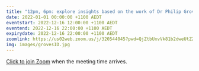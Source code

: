 ```yaml
---
title: "12pm, 6pm: explore insights based on the work of Dr Philip Groves"
date: 2022-01-01 00:00:00 +1100 AEDT
eventstart: 2022-12-16 12:00:00 +1100 AEDT
eventend: 2022-12-16 22:00:00 +1100 AEDT
expirydate: 2022-12-16 22:00:00 +1100 AEDT
zoomlink: https://us02web.zoom.us/j/320544045?pwd=QjZtbUxvVk81b2dweUtZZTE3ZE9IZz09
img: images/grovesID.jpg
---
```


[Click to join Zoom](https://us02web.zoom.us/j/320544045?pwd=QjZtbUxvVk81b2dweUtZZTE3ZE9IZz09) when the meeting time arrives.